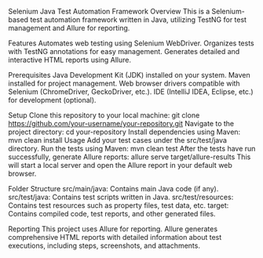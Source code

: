 Selenium Java Test Automation Framework
Overview
This is a Selenium-based test automation framework written in Java, utilizing TestNG for test management and Allure for reporting.

Features
Automates web testing using Selenium WebDriver.
Organizes tests with TestNG annotations for easy management.
Generates detailed and interactive HTML reports using Allure.

Prerequisites
Java Development Kit (JDK) installed on your system.
Maven installed for project management.
Web browser drivers compatible with Selenium (ChromeDriver, GeckoDriver, etc.).
IDE (IntelliJ IDEA, Eclipse, etc.) for development (optional).

Setup
Clone this repository to your local machine: git clone https://github.com/your-username/your-repository.git
Navigate to the project directory: cd your-repository
Install dependencies using Maven: mvn clean install
Usage
Add your test cases under the src/test/java directory.
Run the tests using Maven: mvn clean test
After the tests have run successfully, generate Allure reports: allure serve target/allure-results This will start a local server and open the Allure report in your default web browser.

Folder Structure
src/main/java: Contains main Java code (if any).
src/test/java: Contains test scripts written in Java.
src/test/resources: Contains test resources such as property files, test data, etc.
target: Contains compiled code, test reports, and other generated files.

Reporting
This project uses Allure for reporting. Allure generates comprehensive HTML reports with detailed information about test executions, including steps, screenshots, and attachments.
